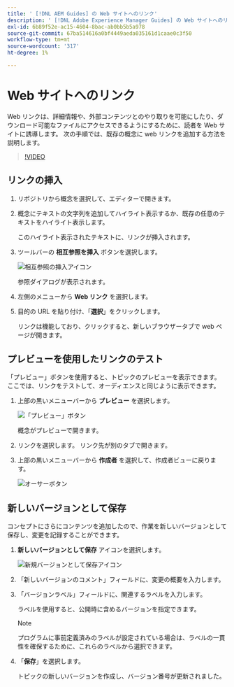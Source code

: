 ```yaml
---
title: ' [!DNL AEM Guides] の Web サイトへのリンク'
description: ' [!DNL Adobe Experience Manager Guides] の Web サイトへのリンク'
exl-id: 6b89f52e-ac15-4604-8bac-ab0bb5b5a978
source-git-commit: 67ba514616a0bf4449aeda035161d1caae0c3f50
workflow-type: tm+mt
source-wordcount: '317'
ht-degree: 1%

---
```


# Web サイトへのリンク

Web リンクは、詳細情報や、外部コンテンツとのやり取りを可能にしたり、ダウンロード可能なファイルにアクセスできるようにするために、読者を Web サイトに誘導します。 次の手順では、既存の概念に web リンクを追加する方法を説明します。

>[!VIDEO](https://video.tv.adobe.com/v/336656?quality=12&learn=on)

## リンクの挿入

1. リポジトリから概念を選択して、エディターで開きます。
1. 概念にテキストの文字列を追加してハイライト表示するか、既存の任意のテキストをハイライト表示します。

   このハイライト表示されたテキストに、リンクが挿入されます。
1. ツールバーの **相互参照を挿入** ボタンを選択します。

   ![ 相互参照の挿入アイコン ](images/lesson-5/insert-crossref-icon.png)

   参照ダイアログが表示されます。


1. 左側のメニューから **Web リンク** を選択します。
1. 目的の URL を貼り付け、「**選択**」をクリックします。

   リンクは機能しており、クリックすると、新しいブラウザータブで web ページが開きます。

## プレビューを使用したリンクのテスト

「プレビュー」ボタンを使用すると、トピックのプレビューを表示できます。 ここでは、リンクをテストして、オーディエンスと同じように表示できます。

1. 上部の黒いメニューバーから **プレビュー** を選択します。

   ![「プレビュー」ボタン](images/common/select-preview.png)

   概念がプレビューで開きます。

1. リンクを選択します。
リンク先が別のタブで開きます。
1. 上部の黒いメニューバーから **作成者** を選択して、作成者ビューに戻ります。

   ![ オーサーボタン ](images/lesson-5/author-map.png)


## 新しいバージョンとして保存

コンセプトにさらにコンテンツを追加したので、作業を新しいバージョンとして保存し、変更を記録することができます。

1. **新しいバージョンとして保存** アイコンを選択します。

   ![ 新規バージョンとして保存アイコン ](images/common/save-as-new-version.png)

1. 「新しいバージョンのコメント」フィールドに、変更の概要を入力します。
1. 「バージョンラベル」フィールドに、関連するラベルを入力します。

   ラベルを使用すると、公開時に含めるバージョンを指定できます。

   >[!NOTE]
   > 
   > プログラムに事前定義済みのラベルが設定されている場合は、ラベルの一貫性を確保するために、これらのラベルから選択できます。

1. 「**保存**」を選択します。

   トピックの新しいバージョンを作成し、バージョン番号が更新されました。
